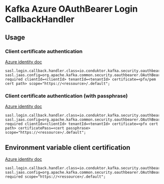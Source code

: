 # Kafka Azure OAuthBearer Login CallbackHandler

## Usage

### Client certificate authentication
[Azure identity doc](https://learn.microsoft.com/en-us/java/api/com.azure.identity.clientcertificatecredential?view=azure-java-stable)
```properties
sasl.login.callback.handler.class=io.conduktor.kafka.security.oauthbearer.azure.AzureManagedIdentityCallbackHandler
sasl.jaas.config=org.apache.kafka.common.security.oauthbearer.OAuthBearerLoginModule required clientId=<clientId> tenantId=<tenantId> certificate=<pfx/pem cert path> scope="https://<ressource>/.default";
```

### Client certificate authentication (with passphrase)
[Azure identity doc](https://learn.microsoft.com/en-us/java/api/com.azure.identity.clientcertificatecredential?view=azure-java-stable)
```properties
sasl.login.callback.handler.class=io.conduktor.kafka.security.oauthbearer.azure.AzureManagedIdentityCallbackHandler
sasl.jaas.config=org.apache.kafka.common.security.oauthbearer.OAuthBearerLoginModule required clientId=<clientId> tenantId=<tenantId> certificate=<pfx cert path> certificatePass=<cert passphrase> scope="https://<ressource>/.default";
```


## Environment variable client certification

[Azure identity doc](https://learn.microsoft.com/en-us/java/api/com.azure.identity.environmentcredential?view=azure-java-stable)
```properties
sasl.login.callback.handler.class=io.conduktor.kafka.security.oauthbearer.azure.AzureManagedIdentityCallbackHandler
sasl.jaas.config=org.apache.kafka.common.security.oauthbearer.OAuthBearerLoginModule required scope="https://<ressource>/.default";
```

